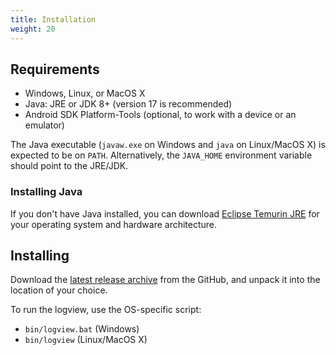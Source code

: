 ```yaml
---
title: Installation
weight: 20
---
```


## Requirements
* Windows, Linux, or MacOS X
* Java: JRE or JDK 8+ (version 17 is recommended)
* Android SDK Platform-Tools (optional, to work with a device or an emulator)

The Java executable (`javaw.exe` on Windows and `java` on Linux/MacOS X) is
expected to be on `PATH`. Alternatively, the `JAVA_HOME` environment variable
should point to the JRE/JDK.

### Installing Java

If you don't have Java installed, you can download
[Eclipse Temurin JRE](https://adoptium.net/temurin/releases/?version=17&os=any&package=jre)
for your operating system and hardware architecture.

## Installing

Download the [latest release archive][gh_latest_release] from the GitHub, and
unpack it into the location of your choice.

To run the logview, use the OS-specific script:
* `bin/logview.bat` (Windows)
* `bin/logview` (Linux/MacOS X)

<!--
TODO(mlopatkin): https://github.com/mlopatkin/andlogview/issues/339
If adb.exe/adb aren't on the `PATH` you should manually set its location at the
first launch. You will be prompted about it:

![ADB setup prompt](adb_setup_prompt.png)

Click "Yes" to open [[AdbMode | ADB setup dialog]]. However it is necessary
for working with device/emulator only.
-->

[gh_latest_release]: https://github.com/mlopatkin/andlogview/releases/latest
[temurin_download]: https://adoptium.net/temurin/releases/?version=17
